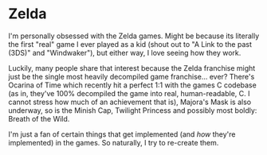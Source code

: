 # Zelda
I'm personally obsessed with the Zelda games. Might be because its literally the first "real" game I ever played as a kid (shout out to "A Link to the past (3DS)" and "Windwaker"), but either way, I love seeing how they work.  

Luckily, many people share that interest because the Zelda franchise might just be the single most heavily decompiled game franchise... ever? There's Ocarina of Time which recently hit a perfect 1:1 with the games C codebase (as in, they've 100% decompiled the game into real, human-readable, C. I cannot stress how much of an achievement that is), Majora's Mask is also underway, so is the Minish Cap, Twilight Princess and possibly most boldly: Breath of the Wild.

I'm just a fan of certain things that get implemented (and *how* they're implemented) in the games. So naturally, I try to re-create them.

